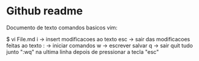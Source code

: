 # Github readme

Documento de texto comandos basicos vim:

$ vi File.md
i -> insert modificacoes ao texto
esc -> sair das modificacoes feitas ao texto
: -> iniciar comandos
w -> escrever salvar
q -> sair quit
tudo junto ":wq" na ultima linha depois de pressionar a tecla "esc"
